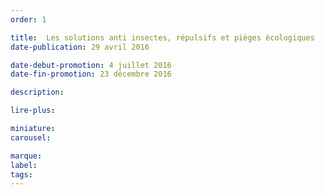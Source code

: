 ```yaml
---
order: 1

title:  Les solutions anti insectes, répulsifs et pièges écologiques
date-publication: 29 avril 2016

date-debut-promotion: 4 juillet 2016
date-fin-promotion: 23 décembre 2016

description: 

lire-plus:

miniature:
carousel: 

marque:
label: 
tags: 
---
```


<!--fin-excerpt-->
<!-- ******************************** -->
<!-- **** début contenu détaillé **** -->



<!-- **** fin contenu détaillé **** -->
<!-- ****************************** -->



